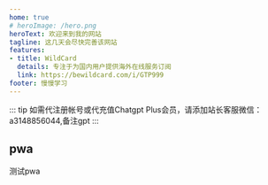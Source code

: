 ```yaml
---
home: true
# heroImage: /hero.png
heroText: 欢迎来到我的网站
tagline: 这几天会尽快完善该网站
features:
- title: WildCard
  details: 专注于为国内用户提供海外在线服务订阅
  link: https://bewildcard.com/i/GTP999
footer: 慢慢学习
---
```

::: tip
如需代注册帐号或代充值Chatgpt Plus会员，请添加站长客服微信：a3148856044,备注gpt
:::


## pwa
测试pwa
